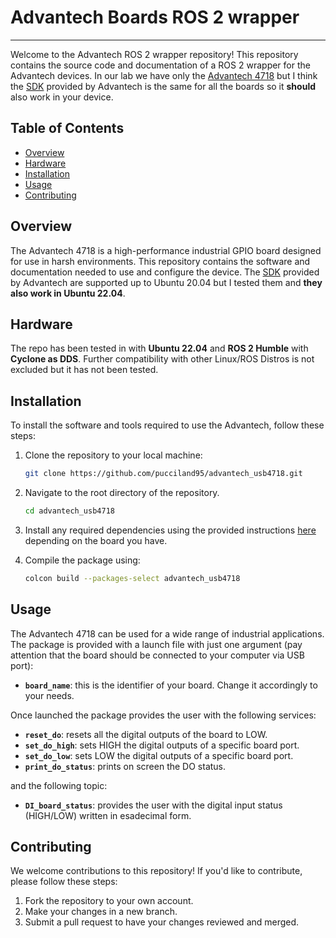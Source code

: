 # Advantech Boards ROS 2 wrapper
---
Welcome to the Advantech ROS 2 wrapper repository! This repository contains the source code and documentation of a ROS 2 wrapper for the Advantech devices. In our lab we have only the [Advantech 4718](https://www.advantech.com/en/products/1-2mlkno/usb-4718/mod_cb08e924-0165-46dd-8a50-0aebc79ea6c9) but I think the [SDK](https://www.advantech.com/en/support/details/driver?id=1-LXHFQJ) provided by Advantech is the same for all the boards so it **should** also work in your device.
 
## Table of Contents

- [Overview](#overview)
- [Hardware](#hardware)
- [Installation](#installation)
- [Usage](#usage)
- [Contributing](#contributing)

## Overview

The Advantech 4718 is a high-performance industrial GPIO board designed for use in harsh environments. This repository contains the software and documentation needed to use and configure the device. The [SDK](https://www.advantech.com/en/support/details/driver?id=1-LXHFQJ) provided by Advantech are supported up to Ubuntu 20.04 but I tested them and **they also work in Ubuntu 22.04**.

## Hardware
The repo has been tested in with **Ubuntu 22.04** and **ROS 2 Humble** with **Cyclone as DDS**. Further compatibility with other Linux/ROS Distros is not excluded but it has not been tested.

## Installation

To install the software and tools required to use the Advantech, follow these steps:

1. Clone the repository to your local machine:
   
    ```bash
    git clone https://github.com/pucciland95/advantech_usb4718.git
    ```

1. Navigate to the root directory of the repository.
    ```bash
    cd advantech_usb4718
    ```

2. Install any required dependencies using the provided instructions [here](https://www.advantech.com/en/support/details/driver?id=1-LXHFQJ) depending on the board you have.
   
3. Compile the package using:
    ```bash
    colcon build --packages-select advantech_usb4718
    ```

## Usage

The Advantech 4718 can be used for a wide range of industrial applications. The package is provided with a launch file with just one argument (pay attention that the board should be connected to your computer via USB port):

- **`board_name`**: this is the identifier of your board. Change it accordingly to your needs.

Once launched the package provides the user with the following services:

  - **`reset_do`**: resets all the digital outputs of the board to LOW.
  - **`set_do_high`**: sets HIGH the digital outputs of a specific board port.
  - **`set_do_low`**: sets LOW the digital outputs of a specific board port.
  - **`print_do_status`**: prints on screen the DO status.


and the following topic:

  - **`DI_board_status`**: provides the user with the digital input status (HIGH/LOW) written in esadecimal form.
    

## Contributing

We welcome contributions to this repository! If you'd like to contribute, please follow these steps:

1. Fork the repository to your own account.
2. Make your changes in a new branch.
3. Submit a pull request to have your changes reviewed and merged.


